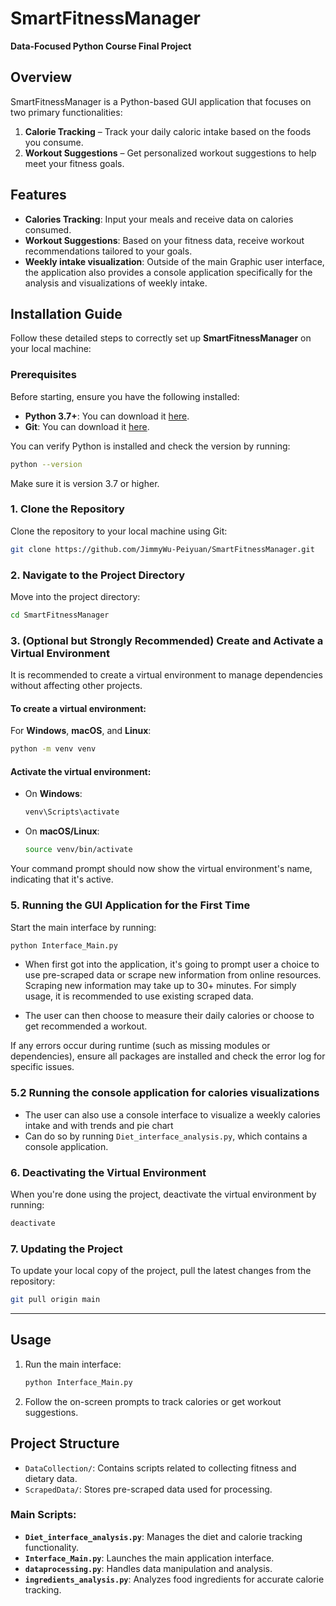 # SmartFitnessManager

**Data-Focused Python Course Final Project**

## Overview
SmartFitnessManager is a Python-based GUI application that focuses on two primary functionalities:

1. **Calorie Tracking** – Track your daily caloric intake based on the foods you consume.
2. **Workout Suggestions** – Get personalized workout suggestions to help meet your fitness goals.

## Features

- **Calories Tracking**: Input your meals and receive data on calories consumed.
- **Workout Suggestions**: Based on your fitness data, receive workout recommendations tailored to your goals.
- **Weekly intake visualization**: Outside of the main Graphic user interface, the application also provides a console application specifically for the analysis and visualizations of weekly intake.

## Installation Guide
Follow these detailed steps to correctly set up **SmartFitnessManager** on your local machine:

### Prerequisites
Before starting, ensure you have the following installed:

- **Python 3.7+**: You can download it [here](https://www.python.org/downloads/).
- **Git**: You can download it [here](https://git-scm.com/).

You can verify Python is installed and check the version by running:
```bash
python --version
```
Make sure it is version 3.7 or higher.

### 1. Clone the Repository
Clone the repository to your local machine using Git:
```bash
git clone https://github.com/JimmyWu-Peiyuan/SmartFitnessManager.git
```

### 2. Navigate to the Project Directory
Move into the project directory:
```bash
cd SmartFitnessManager
```

### 3. (Optional but Strongly Recommended) Create and Activate a Virtual Environment
It is recommended to create a virtual environment to manage dependencies without affecting other projects.

#### To create a virtual environment:
For **Windows**, **macOS**, and **Linux**:
```bash
python -m venv venv
```

#### Activate the virtual environment:
- On **Windows**:
    ```bash
    venv\Scripts\activate
    ```
- On **macOS/Linux**:
    ```bash
    source venv/bin/activate
    ```

Your command prompt should now show the virtual environment's name, indicating that it's active.

### 5. Running the GUI Application for the First Time
Start the main interface by running:
```bash
python Interface_Main.py
```
- When first got into the application, it's going to prompt user a choice to use pre-scraped data or scrape new information from online resources. Scraping new information may take up to 30+ minutes. For simply usage, it is recommended to use existing scraped data.

- The user can then choose to measure their daily calories or choose to get recommended a workout. 

If any errors occur during runtime (such as missing modules or dependencies), ensure all packages are installed and check the error log for specific issues.

### 5.2 Running the console application for calories visualizations
- The user can also use a console interface to visualize a weekly calories intake and with trends and pie chart
- Can do so by running `Diet_interface_analysis.py`, which contains a console application. 


### 6. Deactivating the Virtual Environment
When you're done using the project, deactivate the virtual environment by running:
```bash
deactivate
```

### 7. Updating the Project
To update your local copy of the project, pull the latest changes from the repository:
```bash
git pull origin main
```

---

## Usage

1. Run the main interface:
    ```bash
    python Interface_Main.py
    ```
2. Follow the on-screen prompts to track calories or get workout suggestions.

## Project Structure

- `DataCollection/`: Contains scripts related to collecting fitness and dietary data.
- `ScrapedData/`: Stores pre-scraped data used for processing.

### Main Scripts:
- **`Diet_interface_analysis.py`**: Manages the diet and calorie tracking functionality.
- **`Interface_Main.py`**: Launches the main application interface.
- **`dataprocessing.py`**: Handles data manipulation and analysis.
- **`ingredients_analysis.py`**: Analyzes food ingredients for accurate calorie tracking.
